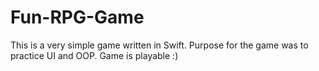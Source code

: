 # Fun-RPG-Game
This is a very simple game written in Swift. Purpose for the game was to practice UI and OOP. Game is playable :)
